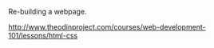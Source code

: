 Re-building a webpage.

http://www.theodinproject.com/courses/web-development-101/lessons/html-css

